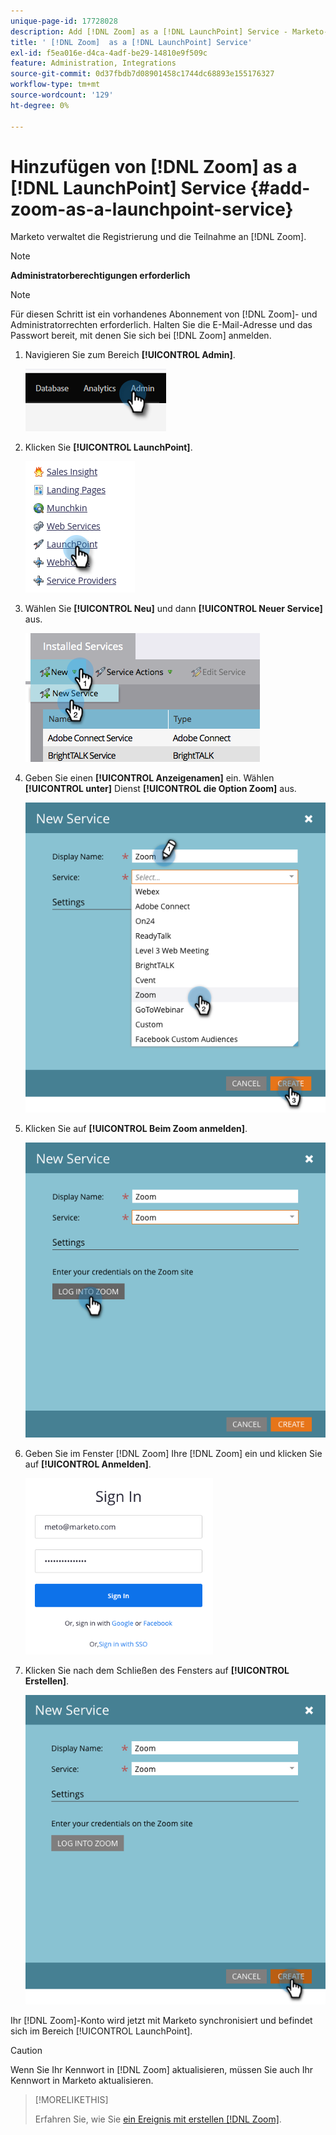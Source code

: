 ```yaml
---
unique-page-id: 17728028
description: Add [!DNL Zoom] as a [!DNL LaunchPoint] Service - Marketo-Dokumente - Produktdokumentation
title: ' [!DNL Zoom]  as a [!DNL LaunchPoint] Service'
exl-id: f5ea016e-d4ca-4adf-be29-14810e9f509c
feature: Administration, Integrations
source-git-commit: 0d37fbdb7d08901458c1744dc68893e155176327
workflow-type: tm+mt
source-wordcount: '129'
ht-degree: 0%

---
```


# Hinzufügen von [!DNL Zoom] as a [!DNL LaunchPoint] Service {#add-zoom-as-a-launchpoint-service}

Marketo verwaltet die Registrierung und die Teilnahme an [!DNL Zoom].

>[!NOTE]
>
>**Administratorberechtigungen erforderlich**

>[!NOTE]
>
>Für diesen Schritt ist ein vorhandenes Abonnement von [!DNL Zoom]- und Administratorrechten erforderlich. Halten Sie die E-Mail-Adresse und das Passwort bereit, mit denen Sie sich bei [!DNL Zoom] anmelden.

1. Navigieren Sie zum Bereich **[!UICONTROL Admin]**.

   ![](assets/add-zoom-as-a-launchpoint-service-1.png)

1. Klicken Sie **[!UICONTROL LaunchPoint]**.

   ![](assets/add-zoom-as-a-launchpoint-service-2.png)

1. Wählen Sie **[!UICONTROL Neu]** und dann **[!UICONTROL Neuer Service]** aus.

   ![](assets/add-zoom-as-a-launchpoint-service-3.png)

1. Geben Sie einen **[!UICONTROL Anzeigenamen]** ein. Wählen **[!UICONTROL unter]** Dienst **[!UICONTROL die Option Zoom]** aus.

   ![](assets/add-zoom-as-a-launchpoint-service-4.png)

1. Klicken Sie auf **[!UICONTROL Beim Zoom anmelden]**.

   ![](assets/add-zoom-as-a-launchpoint-service-5.png)

1. Geben Sie im Fenster [!DNL Zoom] Ihre [!DNL Zoom] ein und klicken Sie auf **[!UICONTROL Anmelden]**.

   ![](assets/add-zoom-as-a-launchpoint-service-6.png)

1. Klicken Sie nach dem Schließen des Fensters auf **[!UICONTROL Erstellen]**.

   ![](assets/add-zoom-as-a-launchpoint-service-7.png)

Ihr [!DNL Zoom]-Konto wird jetzt mit Marketo synchronisiert und befindet sich im Bereich [!UICONTROL LaunchPoint].

>[!CAUTION]
>
>Wenn Sie Ihr Kennwort in [!DNL Zoom] aktualisieren, müssen Sie auch Ihr Kennwort in Marketo aktualisieren.

>[!MORELIKETHIS]
>
>Erfahren Sie, wie Sie [ein Ereignis mit erstellen [!DNL Zoom]](/help/marketo/product-docs/demand-generation/events/create-an-event/create-an-event-with-zoom.md).
